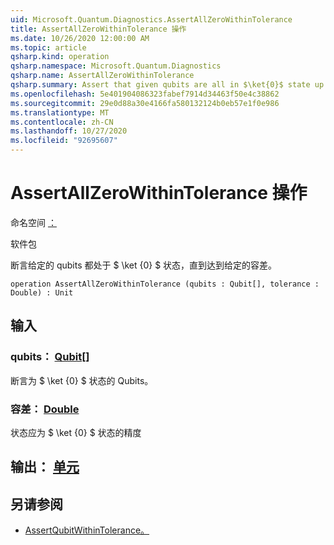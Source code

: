 ```yaml
---
uid: Microsoft.Quantum.Diagnostics.AssertAllZeroWithinTolerance
title: AssertAllZeroWithinTolerance 操作
ms.date: 10/26/2020 12:00:00 AM
ms.topic: article
qsharp.kind: operation
qsharp.namespace: Microsoft.Quantum.Diagnostics
qsharp.name: AssertAllZeroWithinTolerance
qsharp.summary: Assert that given qubits are all in $\ket{0}$ state up to a given tolerance.
ms.openlocfilehash: 5e401904086323fabef7914d34463f50e4c38862
ms.sourcegitcommit: 29e0d88a30e4166fa580132124b0eb57e1f0e986
ms.translationtype: MT
ms.contentlocale: zh-CN
ms.lasthandoff: 10/27/2020
ms.locfileid: "92695607"
---
```

# <a name="assertallzerowithintolerance-operation"></a>AssertAllZeroWithinTolerance 操作

命名空间 [：](xref:Microsoft.Quantum.Diagnostics)

软件包 [](https://nuget.org/packages/)


断言给定的 qubits 都处于 $ \ket {0} $ 状态，直到达到给定的容差。

```qsharp
operation AssertAllZeroWithinTolerance (qubits : Qubit[], tolerance : Double) : Unit
```


## <a name="input"></a>输入

### <a name="qubits--qubit"></a>qubits： [Qubit](xref:microsoft.quantum.lang-ref.qubit)[]

断言为 $ \ket {0} $ 状态的 Qubits。


### <a name="tolerance--double"></a>容差： [Double](xref:microsoft.quantum.lang-ref.double)

状态应为 $ \ket {0} $ 状态的精度



## <a name="output--unit"></a>输出： [单元](xref:microsoft.quantum.lang-ref.unit)



## <a name="see-also"></a>另请参阅

- [AssertQubitWithinTolerance。](xref:Microsoft.Quantum.Diagnostics.AssertQubitWithinTolerance)